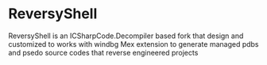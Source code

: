 # ReversyShell
ReversyShell is an ICSharpCode.Decompiler based fork that design and customized to works with windbg Mex extension 
to generate managed pdbs and psedo source codes that reverse engineered projects
